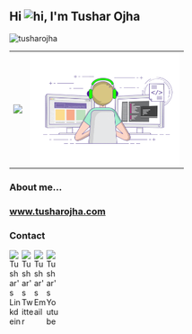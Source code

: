 ## Hi <img src="https://user-images.githubusercontent.com/1303154/88677602-1635ba80-d120-11ea-84d8-d263ba5fc3c0.gif" width="24px" alt="hi">, I'm Tushar Ojha


<img src="https://komarev.com/ghpvc/?username=tusharojha" alt="tusharojha" />

<table style="width:100%">
  <tr>
    <th><img src="https://github-readme-stats.vercel.app/api/top-langs/?username=tusharojha&layout=compact&hide=Ruby" /></th>
    <th><img align='right' src="https://github.com/tusharojha/tusharojha/blob/master/work.gif?raw=true" height="200" ></th>
  </tr>
</table>

### About me...  

### www.tusharojha.com

### Contact
<a href="https://linkedin.com/in/tusharojha2001" target="_blank">
  <img align="left" alt="Tushar's Linkdein" width="22px" src="https://cdn.jsdelivr.net/npm/simple-icons@v3/icons/linkedin.svg" />
</a>
<a href="https://twitter.com/techtusharojha" target="_blank">
  <img align="left" alt="Tushar's Twitter" width="22px" src="https://cdn.jsdelivr.net/npm/simple-icons@v3/icons/twitter.svg" />
</a>
<a href="mailto:tusharojha2001@gmail.com" target="_blank">
  <img align="left" alt="Tushar's Email" width="22px" src="https://cdn.jsdelivr.net/npm/simple-icons@v3/icons/gmail.svg" />
</a>
<a href="https://www.youtube.com/channel/UCFEI7zN-vQ9ct8IUAj4l8rw" target="_blank">
  <img align="left" alt="Tushar's Youtube" width="22px" src="https://cdn.jsdelivr.net/npm/simple-icons@v3/icons/youtube.svg" />
</a>
